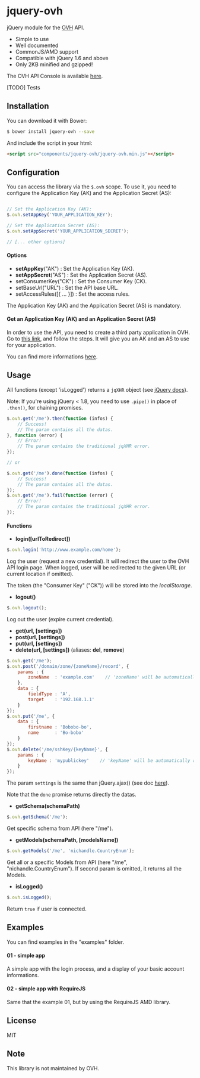 jquery-ovh
==========

jQuery module for the [OVH](https://api.ovh.com) API.

  - Simple to use
  - Well documented
  - CommonJS/AMD support
  - Compatible with jQuery 1.6 and above
  - Only 2KB minified and gzipped!

The OVH API Console is available [here](https://api.ovh.com/console).

[TODO] Tests


Installation
------------

You can download it with Bower:
```bash
$ bower install jquery-ovh --save
```
And include the script in your html:
```html
<script src="components/jquery-ovh/jquery-ovh.min.js"></script>
```


Configuration
-------------

You can access the library via the `$.ovh` scope.
To use it, you need to configure the Application Key (AK) and the Application Secret (AS):

```javascript

// Set the Application Key (AK):
$.ovh.setAppKey('YOUR_APPLICATION_KEY');

// Set the Application Secret (AS):
$.ovh.setAppSecret('YOUR_APPLICATION_SECRET');

// [... other options]

```

#### Options

* **setAppKey**("AK") : Set the Application Key (AK).
* **setAppSecret**("AS") : Set the Application Secret (AS).
* setConsumerKey("CK") : Set the Consumer Key (CK).
* setBaseUrl("URL") : Set the API base URL.
* setAccessRules([{ ... }]) : Set the access rules.

The Application Key (AK) and the Application Secret (AS) is mandatory.

#### Get an Application Key (AK) and an Application Secret (AS)

In order to use the API, you need to create a third party application in OVH.
Go to [this link](https://eu.api.ovh.com/createApp/), and follow the steps. It will give you an AK and an AS to use for your application.

You can find more informations [here](https://api.ovh.com/g934.first_step_with_api).


Usage
-----

All functions (except 'isLogged') returns a `jqXHR` object (see [jQuery docs](https://api.jquery.com/jQuery.ajax/#jqXHR)).

Note: If you're using jQuery < 1.8, you need to use `.pipe()` in place of `.then()`, for chaining promises.

```javascript
$.ovh.get('/me').then(function (infos) {
    // Success!
    // The param contains all the datas.
}, function (error) {
    // Error!
    // The param contains the traditional jqXHR error.
});

// or

$.ovh.get('/me').done(function (infos) {
    // Success!
    // The param contains all the datas.
});
$.ovh.get('/me').fail(function (error) {
    // Error!
    // The param contains the traditional jqXHR error.
});
```

#### Functions

* **login([urlToRedirect])**
```javascript
$.ovh.login('http://www.example.com/home');
```
Log the user (request a new credential).
It will redirect the user to the OVH API login page.
When logged, user will be redirected to the given URL (or current location if omitted).

The token (the "Consumer Key" ("CK")) will be stored into the _localStorage_.

* **logout()**
```javascript
$.ovh.logout();
```
Log out the user (expire current credential).

* **get(url, [settings])**
* **post(url, [settings])**
* **put(url, [settings])**
* **delete(url, [settings])** (aliases: **del**, **remove**)
```javascript
$.ovh.get('/me');
$.ovh.post('/domain/zone/{zoneName}/record', {
    params : {
        zoneName  : 'example.com'    // 'zoneName' will be automatically replaced in the url!
    },
    data : {
        fieldType : 'A',
        target    : '192.168.1.1'
    }
});
$.ovh.put('/me', {
    data : {
        firstname : 'Bobobo-bo',
        name      : 'Bo-bobo'
    }
});
$.ovh.delete('/me/sshKey/{keyName}', {
    params : {
        keyName : 'mypublickey'    // 'keyName' will be automatically replaced in the url!
    }
});
```
The param `settings` is the same than jQuery.ajax() (see doc [here](https://api.jquery.com/jQuery.ajax/#jQuery-ajax-settings)).

Note that the `done` promise returns directly the datas.

* **getSchema(schemaPath)**
```javascript
$.ovh.getSchema('/me');
```
Get specific schema from API (here "/me").

* **getModels(schemaPath, [modelsName])**
```javascript
$.ovh.getModels('/me', 'nichandle.CountryEnum');
```
Get all or a specific Models from API (here "/me", "nichandle.CountryEnum"). If second param is omitted, it returns all the Models.

* **isLogged()**
```javascript
$.ovh.isLogged();
```
Return `true` if user is connected.



Examples
--------

You can find examples in the "examples" folder.

#### 01 - simple app
A simple app with the login process, and a display of your basic account informations.

#### 02 - simple app with RequireJS
Same that the example 01, but by using the RequireJS AMD library.


License
-------

MIT


Note
----

This library is not maintained by OVH.
